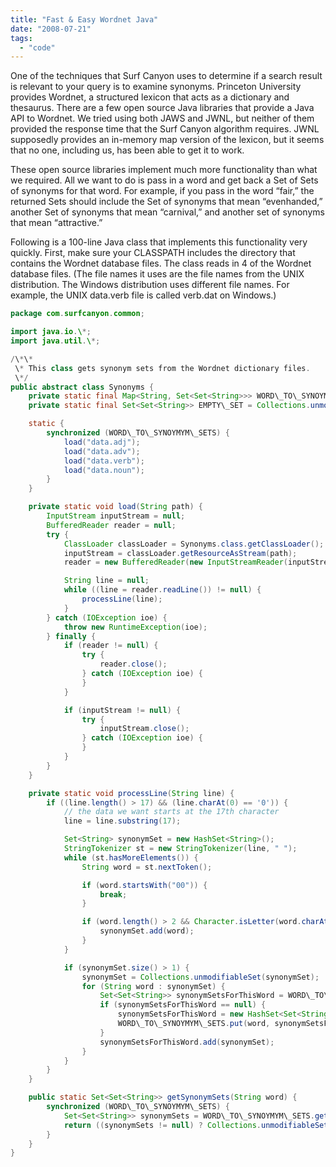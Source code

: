 ```yaml
---
title: "Fast & Easy Wordnet Java"
date: "2008-07-21"
tags: 
  - "code"
---
```


One of the techniques that Surf Canyon uses to determine if a search result is relevant to your query is to examine synonyms. Princeton University provides Wordnet, a structured lexicon that acts as a dictionary and thesaurus. There are a few open source Java libraries that provide a Java API to Wordnet. We tried using both JAWS and JWNL, but neither of them provided the response time that the Surf Canyon algorithm requires. JWNL supposedly provides an in-memory map version of the lexicon, but it seems that no one, including us, has been able to get it to work.

These open source libraries implement much more functionality than what we required. All we want to do is pass in a word and get back a Set of Sets of synonyms for that word. For example, if you pass in the word “fair,” the returned Sets should include the Set of synonyms that mean “evenhanded,” another Set of synonyms that mean “carnival,” and another set of synonyms that mean “attractive.”

Following is a 100-line Java class that implements this functionality very quickly. First, make sure your CLASSPATH includes the directory that contains the Wordnet database files. The class reads in 4 of the Wordnet database files. (The file names it uses are the file names from the UNIX distribution. The Windows distribution uses different file names. For example, the UNIX data.verb file is called verb.dat on Windows.)

```java
package com.surfcanyon.common;

import java.io.\*;
import java.util.\*;

/\*\*
 \* This class gets synonym sets from the Wordnet dictionary files.
 \*/
public abstract class Synonyms {
    private static final Map<String, Set<Set<String>>> WORD\_TO\_SYNOYMYM\_SETS = new HashMap<String, Set<Set<String>>>(15000);
    private static final Set<Set<String>> EMPTY\_SET = Collections.unmodifiableSet(new HashSet<Set<String>>());

    static {
        synchronized (WORD\_TO\_SYNOYMYM\_SETS) {
            load("data.adj");
            load("data.adv");
            load("data.verb");
            load("data.noun");
        }
    }

    private static void load(String path) {
        InputStream inputStream = null;
        BufferedReader reader = null;
        try {
            ClassLoader classLoader = Synonyms.class.getClassLoader();
            inputStream = classLoader.getResourceAsStream(path);
            reader = new BufferedReader(new InputStreamReader(inputStream));

            String line = null;
            while ((line = reader.readLine()) != null) {
                processLine(line);
            }
        } catch (IOException ioe) {
            throw new RuntimeException(ioe);
        } finally {
            if (reader != null) {
                try {
                    reader.close();
                } catch (IOException ioe) {
                }
            }

            if (inputStream != null) {
                try {
                    inputStream.close();
                } catch (IOException ioe) {
                }
            }
        }
    }

    private static void processLine(String line) {
        if ((line.length() > 17) && (line.charAt(0) == '0')) {
            // the data we want starts at the 17th character
            line = line.substring(17);

            Set<String> synonymSet = new HashSet<String>();
            StringTokenizer st = new StringTokenizer(line, " ");
            while (st.hasMoreElements()) {
                String word = st.nextToken();

                if (word.startsWith("00")) {
                    break;
                }

                if (word.length() > 2 && Character.isLetter(word.charAt(0))) {
                    synonymSet.add(word);
                }
            }

            if (synonymSet.size() > 1) {
                synonymSet = Collections.unmodifiableSet(synonymSet);
                for (String word : synonymSet) {
                    Set<Set<String>> synonymSetsForThisWord = WORD\_TO\_SYNOYMYM\_SETS.get(word);
                    if (synonymSetsForThisWord == null) {
                        synonymSetsForThisWord = new HashSet<Set<String>>();
                        WORD\_TO\_SYNOYMYM\_SETS.put(word, synonymSetsForThisWord);
                    }
                    synonymSetsForThisWord.add(synonymSet);
                }
            }
        }
    }

    public static Set<Set<String>> getSynonymSets(String word) {
        synchronized (WORD\_TO\_SYNOYMYM\_SETS) {
            Set<Set<String>> synonymSets = WORD\_TO\_SYNOYMYM\_SETS.get(word);
            return ((synonymSets != null) ? Collections.unmodifiableSet(synonymSets) : EMPTY\_SET);
        }
    }
}
```